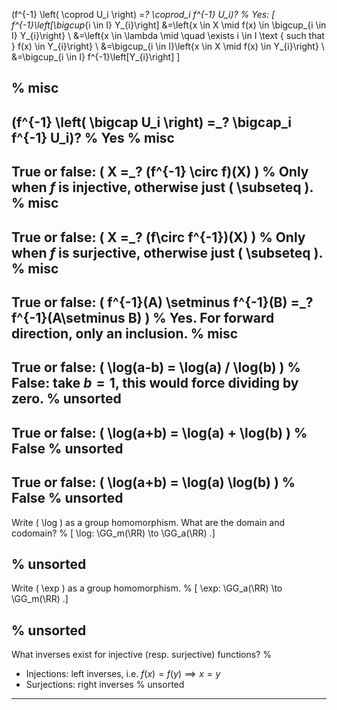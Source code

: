 
\(f^{-1} \left( \coprod U_i \right) =_? \coprod_i f^{-1} U_i\)?
%
Yes:
\[
f^{-1}\left[\bigcup_{i \in I} Y_{i}\right] &=\left\{x \in X \mid f(x) \in \bigcup_{i \in I} Y_{i}\right\} \\
&=\left\{x \in \lambda \mid \quad \exists i \in I \text { such that } f(x) \in Y_{i}\right\} \\
&=\bigcup_{i \in I}\left\{x \in X \mid f(x) \in Y_{i}\right\} \\
&=\bigcup_{i \in I} f^{-1}\left[Y_{i}\right]
\]

%
misc
---

\(f^{-1} \left( \bigcap U_i \right) =_? \bigcap_i f^{-1} U_i\)?
%
Yes
%
misc
---


True or false: \( X =_? (f^{-1} \circ f)(X) \)
%
Only when $f$ is injective, otherwise just \( \subseteq \).
%
misc
---

True or false: \( X =_? (f\circ f^{-1})(X) \)
%
Only when $f$ is surjective, otherwise just \( \subseteq \).
%
misc
---

True or false: \( f^{-1}(A) \setminus f^{-1}(B) =_? f^{-1}(A\setminus B) \)
%
Yes.
For forward direction, only an inclusion.
%
misc
---

True or false: \( \log(a-b) = \log(a) / \log(b) \) 
%
False: take $b=1$, this would force dividing by zero.
%
unsorted
---

True or false: \( \log(a+b) = \log(a) + \log(b) \)
%
False
%
unsorted
---

True or false: \( \log(a+b) = \log(a) \log(b) \) 
%
False
%
unsorted
---

Write \( \log \) as a group homomorphism.
What are the domain and codomain?
%
\[
\log: \GG_m(\RR) \to \GG_a(\RR) 
.\]

%
unsorted
---

Write \( \exp \)  as a group homomorphism.
%
\[
\exp: \GG_a(\RR) \to \GG_m(\RR) 
.\]

%
unsorted
---

What inverses exist for injective (resp. surjective) functions?
%

- Injections: left inverses, i.e. $f(x) = f(y) \implies x=y$
- Surjections: right inverses
%
unsorted
---
